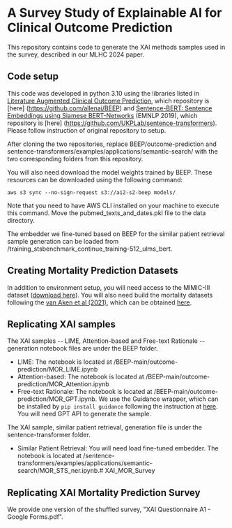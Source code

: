 # A Survey Study of Explainable AI for Clinical Outcome Prediction
This repository contains code to generate the XAI methods samples used in the survey, described in our MLHC 2024 paper.

## Code setup
This code was developed in python 3.10 using the libraries listed in [Literature Augmented Clinical Outcome Prediction](https://arxiv.org/abs/2111.08374), which repository is [here] (https://github.com/allenai/BEEP) and [Sentence-BERT: Sentence Embeddings using Siamese BERT-Networks](https://arxiv.org/abs/1908.10084) (EMNLP 2019), which repository is [here] (https://github.com/UKPLab/sentence-transformers). Please follow instruction of original repository to setup.

After cloning the two repositories, replace BEEP/outcome-prediction and sentence-transformers/examples/applications/semantic-search/ with the two corresponding folders from this repository.

You will also need download the model weights trained by BEEP. These resources can be downloaded using the following command:

```aws s3 sync --no-sign-request s3://ai2-s2-beep models/```

Note that you need to have AWS CLI installed on your machine to execute this command. Move the pubmed_texts_and_dates.pkl file to the data directory.

The embedder we fine-tuned based on BEEP for the similar patient retrieval sample generation can be loaded from /training_stsbenchmark_continue_training-512_ulms_bert.

## Creating Mortality Prediction Datasets
In addition to environment setup, you will need access to the MIMIC-III dataset ([download here](https://physionet.org/content/mimiciii-demo/1.4/)). You will also need build the mortality datasets following the [van Aken et al (2021)](https://aclanthology.org/2021.eacl-main.75/), which can be obtained [here](https://github.com/bvanaken/clinical-outcome-prediction).

## Replicating XAI samples
The XAI samples -- LIME, Attention-based and Free-text Rationale -- generation notebook files are under the BEEP folder.
- LIME: The notebook is located at /BEEP-main/outcome-prediction/MOR_LIME.ipynb
- Attention-based: The notebook is located at /BEEP-main/outcome-prediction/MOR_Attention.ipynb
- Free-text Rationale: The notebook is located at /BEEP-main/outcome-prediction/MOR_GPT.ipynb. We use the Guidance wrapper, which can be installed by ```pip install guidance``` following the instruction at [here](https://github.com/guidance-ai/guidance). You will need GPT API to generate the sample.

The XAI sample, similar patient retrieval, generation file is under the sentence-transformer folder.
- Similar Patient Retrieval: You will need load fine-tuned embedder. The notebook is located at /sentence-transformers/examples/applications/semantic-search/MOR_STS_ner.ipynb.# XAI_MOR_Survey

## Replicating XAI Mortality Prediction Survey
We provide one version of the shuffled survey, "XAI Questionnaire A1 - Google Forms.pdf".
